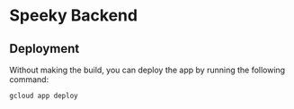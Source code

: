 # Speeky Backend

## Deployment

Without making the build, you can deploy the app by running the following command:

```bash
gcloud app deploy
```
